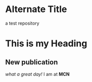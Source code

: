 # Alternate Title
a test repository
# This is my Heading
## New publication
_what a great day!_
I am at **MCN**
